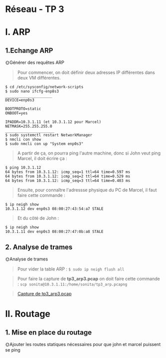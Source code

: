 # Réseau - TP 3

# I. ARP

## 1.Echange ARP

🌞Générer des requêtes ARP
> Pour commencer, on doit définir deux adresses IP différentes dans deux VM différentes.
```
$ cd /etc/sysconfig/network-scripts
$ sudo nano ifcfg-enp8s3
_____________________
DEVICE=enp0s3

BOOTPROTO=static
ONBOOT=yes

IPADDR=10.3.1.11 (et 10.3.1.12 pour Marcel)
NETMASK=255.255.255.0
______________________
$ sudo systemctl restart NetworkManager
$ nmcli con show
$ sudo nmcli con up "System enp0s3"
```

> A partir de ça, on pourra ping l'autre machine, donc si John veut ping Marcel, il doit écrire ça :
```
$ ping 10.3.1.12
64 bytes from 10.3.1.12: icmp_seq=1 ttl=64 time=0.597 ms
64 bytes from 10.3.1.12: icmp_seq=2 ttl=64 time=0.529 ms
64 bytes from 10.3.1.12: icmp_seq=3 ttl=64 time=0.403 ms
```

> Ensuite, pour connaître l'adressse physique du PC de Marcel, il faut faire cette commande :

```
$ ip neigh show
10.3.1.12 dev enp0s3 08:00:27:43:54:a7 STALE
```

> Et du côté de John :
```
$ ip neigh show
10.3.1.11 dev enp0s3 08:00:27:47:0b:a8 STALE
```

## 2. Analyse de trames

🌞Analyse de trames
> Pour vider la table ARP : ```$ sudo ip neigh flush all```

> Pour faire la capture de **tp3_arp3.pcap** on doit faire cette commande : ```scp sonita@10.3.1.11:/home/sonita/tp3_arp.pcapng```

> [Capture de tp3_arp3.pcap](./tp3_arp3.pcap])

# II. Routage
## 1. Mise en place du routage
🌞Ajouter les routes statiques nécessaires pour que john et marcel puissent se ping

